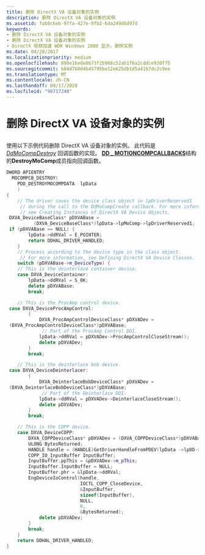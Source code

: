 ```yaml
---
title: 删除 DirectX VA 设备对象的实例
description: 删除 DirectX VA 设备对象的实例
ms.assetid: fab8c6eb-97fa-427e-9fb2-6da249d8d97d
keywords:
- 删除 DirectX VA 设备对象的实例
- 删除 DirectX VA 设备对象的实例
- DirectX 视频加速 WDK Windows 2000 显示，删除实例
ms.date: 04/20/2017
ms.localizationpriority: medium
ms.openlocfilehash: 090e16ede0b73f2b968c52ab1f8a2cddce930f75
ms.sourcegitcommit: b84d760d4b45795be12e625db1d5a4167dc2c9ee
ms.translationtype: MT
ms.contentlocale: zh-CN
ms.lasthandoff: 09/17/2020
ms.locfileid: "90717240"
---
```

# <a name="deleting-instances-of-directx-va-device-objects"></a>删除 DirectX VA 设备对象的实例


## <span id="ddk_deleting_instances_of_directx_va_device_objects_gg"></span><span id="DDK_DELETING_INSTANCES_OF_DIRECTX_VA_DEVICE_OBJECTS_GG"></span>


使用以下示例代码删除 DirectX VA 设备对象的实例。 此代码是 [*DdMoCompDestroy*](/windows/win32/api/ddrawint/nc-ddrawint-pdd_mocompcb_destroy) 回调函数的实现。 [**DD \_ MOTIONCOMPCALLBACKS**](/windows/win32/api/ddrawint/ns-ddrawint-dd_motioncompcallbacks)结构的**DestroyMoComp**成员指向回调函数。

```cpp
DWORD APIENTRY
  MOCOMPCB_DESTROY(
    PDD_DESTROYMOCOMPDATA  lpData
    )
{
    // The driver saves the device class object in lpDriverReserved1 
     // during the call to the DdMoCompCreate callback. For more information, 
     // see Creating Instances of DirectX VA Device Objects.
 DXVA_DeviceBaseClass* pDXVABase =
          (DXVA_DeviceBaseClass*)lpData->lpMoComp->lpDriverReserved1;
 if (pDXVABase == NULL) {
        lpData->ddRVal = E_POINTER;
        return DDHAL_DRIVER_HANDLED;
    }
    // Process according to the device type in the class object.
     // For more information, see Defining DirectX VA Device Classes.
    switch (pDXVABase->m_DeviceType) {
    // This is the deinterlace container device.
    case DXVA_DeviceContainer:
        lpData->ddRVal = S_OK;
        delete pDXVABase;
        break;

    // This is the ProcAmp control device.
 case DXVA_DeviceProcAmpControl:
        {
            DXVA_ProcAmpControlDeviceClass* pDXVADev =
 (DXVA_ProcAmpControlDeviceClass*)pDXVABase;
             // Part of the ProcAmp Control DDI.
            lpData->ddRVal = pDXVADev->ProcAmpControlCloseStream();
            delete pDXVADev;
        }
        break;

    // This is the deinterlace bob device.
 case DXVA_DeviceDeinterlacer:
        {
            DXVA_DeinterlaceBobDeviceClass* pDXVADev =
 (DXVA_DeinterlaceBobDeviceClass*)pDXVABase;
             // Part of the Deinterlace DDI.
            lpData->ddRVal = pDXVADev->DeinterlaceCloseStream();
            delete pDXVADev;
        }
        break;

    // This is the COPP device.
    case DXVA_DeviceCOPP:
        DXVA_COPPDeviceClass* pDXVADev = (DXVA_COPPDeviceClass*)pDXVABase;
        ULONG BytesReturned;
        HANDLE handle = (HANDLE)GetDriverHandleFromPDEV(lpData ->lpDD->lpGbl->dhpdev)
        COPP_IO_InputBuffer InputBuffer;
        InputBuffer.ppThis = &pDXVADev->m_pThis;
        InputBuffer.InputBuffer = NULL;
        InputBuffer.phr = &lpData->ddRVal;
        EngDeviceIoControl(handle,
                           IOCTL_COPP_CloseDevice,
                           &InputBuffer,
                           sizeof(InputBuffer),
                           NULL,
                           0,
                           &BytesReturned);
            delete pDXVADev;
        }
        break;
    }
    return DDHAL_DRIVER_HANDLED;
}
```

 

